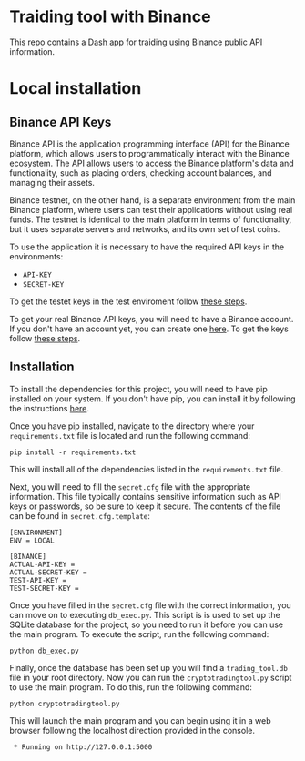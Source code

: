 # Traiding tool with Binance 
This repo contains a [Dash app](https://plotly.com/dash/) for traiding using Binance public API information.

# Local installation

## Binance API Keys

Binance API is the application programming interface (API) for the Binance platform, which allows users to programmatically interact with the Binance ecosystem. The API allows users to access the Binance platform's data and functionality, such as placing orders, checking account balances, and managing their assets.

Binance testnet, on the other hand, is a separate environment from the main Binance platform, where users can test their applications without using real funds. The testnet is identical to the main platform in terms of functionality, but it uses separate servers and networks, and its own set of test coins.

To use the application it is necessary to have the required API keys in the environments: 
  * `API-KEY`
  * `SECRET-KEY` 

To get the testet keys in the test enviroment follow [these steps](https://www.binance.com/en/support/faq/how-to-test-my-functions-on-binance-testnet-ab78f9a1b8824cf0a106b4229c76496d).

To get your real Binance API keys, you will need to have a Binance account. If you don't have an account yet, you can create one [here](https://www.binance.com/en/register?ref=12327366). To get the keys follow [these steps](https://www.binance.com/en/support/faq/how-to-download-and-set-up-binance-code-api-af014f44f45845debf79b4cf81333a25).



## Installation

To install the dependencies for this project, you will need to have pip installed on your system. If you don't have pip, you can install it by following the instructions [here](https://pip.pypa.io/en/stable/installing/).

Once you have pip installed, navigate to the directory where your `requirements.txt` file is located and run the following command:

```
pip install -r requirements.txt
```

This will install all of the dependencies listed in the `requirements.txt` file.

Next, you will need to fill the `secret.cfg` file with the appropriate information. This file typically contains sensitive information such as API keys or passwords, so be sure to keep it secure. The contents of the file can be found in `secret.cfg.template`:

```
[ENVIRONMENT]
ENV = LOCAL

[BINANCE]
ACTUAL-API-KEY = 
ACTUAL-SECRET-KEY = 
TEST-API-KEY = 
TEST-SECRET-KEY = 
```

Once you have filled in the `secret.cfg` file with the correct information, you can move on to executing `db_exec.py`. This script is is used to set up the SQLite database for the project, so you need to run it before you can use the main program. To execute the script, run the following command:

```
python db_exec.py
```

Finally, once the database has been set up you will find a `trading_tool.db` file in your root directory. Now you can run the `cryptotradingtool.py` script to use the main program. To do this, run the following command:

```
python cryptotradingtool.py
```

This will launch the main program and you can begin using it in a web browser following the localhost direction provided in the console.

```
 * Running on http://127.0.0.1:5000 
```


